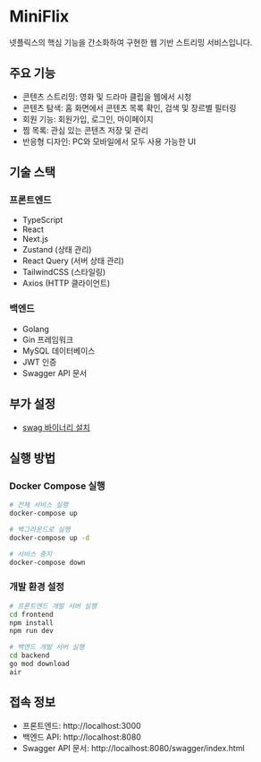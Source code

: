 # MiniFlix

넷플릭스의 핵심 기능을 간소화하여 구현한 웹 기반 스트리밍 서비스입니다.

## 주요 기능

- 콘텐츠 스트리밍: 영화 및 드라마 클립을 웹에서 시청
- 콘텐츠 탐색: 홈 화면에서 콘텐츠 목록 확인, 검색 및 장르별 필터링
- 회원 기능: 회원가입, 로그인, 마이페이지
- 찜 목록: 관심 있는 콘텐츠 저장 및 관리
- 반응형 디자인: PC와 모바일에서 모두 사용 가능한 UI

## 기술 스택

### 프론트엔드
- TypeScript
- React
- Next.js
- Zustand (상태 관리)
- React Query (서버 상태 관리)
- TailwindCSS (스타일링)
- Axios (HTTP 클라이언트)

### 백엔드
- Golang
- Gin 프레임워크
- MySQL 데이터베이스
- JWT 인증
- Swagger API 문서

## 부가 설정

- [swag 바이너리 설치](https://github.com/swaggo/swag/releases/tag/v1.16.3)

## 실행 방법

### Docker Compose 실행

```bash
# 전체 서비스 실행
docker-compose up

# 백그라운드로 실행
docker-compose up -d

# 서비스 중지
docker-compose down
```

### 개발 환경 설정

```bash
# 프론트엔드 개발 서버 실행
cd frontend
npm install
npm run dev

# 백엔드 개발 서버 실행
cd backend
go mod download
air
```

## 접속 정보

- 프론트엔드: http://localhost:3000
- 백엔드 API: http://localhost:8080
- Swagger API 문서: http://localhost:8080/swagger/index.html
